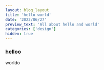 ```yaml
---
layout: blog_layout
title: 'hello world'
date: '2022/06/27'
preview_text: 'All about hello and world'
categories: ['design']
hidden: true
---
```


### helloo

worldo

